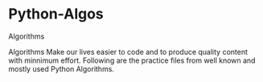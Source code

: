 # Python-Algos
Algorithms

Algorithms Make our lives easier to code and to produce quality content with minnimum effort. Following are the practice files from well known and mostly used Python Algorithms.

